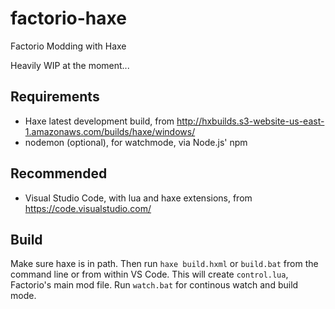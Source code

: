 # factorio-haxe
Factorio Modding with Haxe

Heavily WIP at the moment...

## Requirements

- Haxe latest development build,
  from http://hxbuilds.s3-website-us-east-1.amazonaws.com/builds/haxe/windows/
- nodemon (optional), for watchmode, via Node.js' npm 

## Recommended

- Visual Studio Code, with lua and haxe extensions, from https://code.visualstudio.com/

## Build

Make sure haxe is in path. Then run `haxe build.hxml` or `build.bat` from the command line or from within VS Code. This will create `control.lua`, Factorio's main mod file. Run `watch.bat` for continous watch and build mode.
